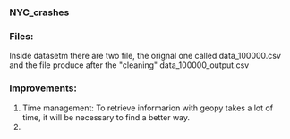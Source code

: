 ### NYC_crashes

### Files:

Inside datasetm there are two file, the orignal one called data_100000.csv and the file produce after the "cleaning" data_100000_output.csv

### Improvements:

1. Time management: To retrieve informarion with geopy takes a lot of time, it will be necessary to find a better way.
2.
